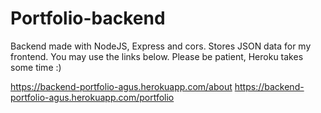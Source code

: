 # Portfolio-backend
Backend made with NodeJS, Express and cors. 
Stores JSON data for my frontend. You may use the links below. Please be patient, Heroku  takes some time :)

https://backend-portfolio-agus.herokuapp.com/about
https://backend-portfolio-agus.herokuapp.com/portfolio

